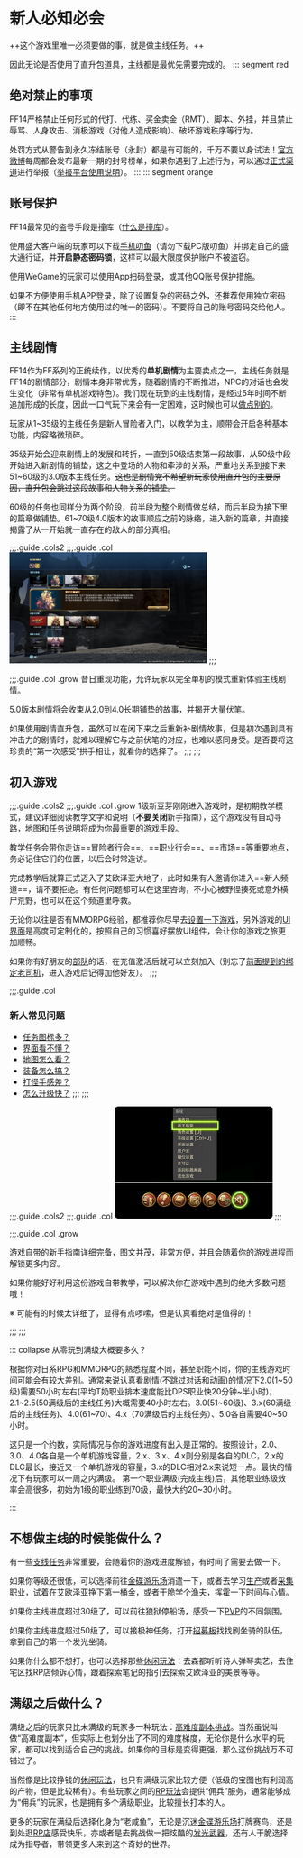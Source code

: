 # 新人必知必会

++这个游戏里唯一必须要做的事，就是做主线任务。++

<IncludePage file="_includes/basic/level.md" />

因此无论是否使用了直升包道具，主线都是最优先需要完成的。
::: segment red
## 绝对禁止的事项

FF14严格禁止任何形式的代打、代练、买金卖金（RMT）、脚本、外挂，并且禁止辱骂、人身攻击、消极游戏（对他人造成影响）、破坏游戏秩序等行为。

处罚方式从警告到永久冻结账号（永封）都是有可能的，千万不要以身试法！[官方微博](https://www.weibo.com/u/7316752765)每周都会发布最新一期的封号榜单，如果你遇到了上述行为，可以通过[正式渠道](https://actff1.web.sdo.com/project/20210621ffviolation/index.html#/index)进行举报（[举报平台使用说明](https://actff1.web.sdo.com/project/20210621ffviolation/index.html#/qa)）。
:::
::: segment orange
## 账号保护

FF14最常见的盗号手段是撞库（[什么是撞库](https://www.zhihu.com/question/21562202/answer/136609282)）。

使用盛大客户端的玩家可以下载[手机叨鱼](https://daoyu.sdo.com/#/)（请勿下载PC版叨鱼）并绑定自己的盛大通行证，并**开启静态密码锁**，这样可以最大限度保护账户不被盗窃。

使用WeGame的玩家可以使用App扫码登录，或其他QQ账号保护措施。

如果不方便使用手机APP登录，除了设置复杂的密码之外，还推荐使用独立密码（即不在其他任何地方使用过的唯一的密码）。不要将自己的账号密码交给他人。
:::
## 主线剧情

FF14作为FF系列的正统续作，以优秀的**单机剧情**为主要卖点之一，主线任务就是FF14的剧情部分，剧情本身非常优秀，随着剧情的不断推进，NPC的对话也会发生变化（非常有单机游戏特色）。我们现在玩到的主线剧情，是经过5年时间不断追加形成的长度，因此一口气玩下来会有一定困难，这时候也可以[做点别的](#不想做主线的时候能做什么？)。

玩家从1~35级的主线任务是新人冒险者入门，以教学为主，顺带会开启各种基本功能，内容略微琐碎。

35级开始会迎来剧情上的发展和转折，一直到50级结束第一段故事，从50级中段开始进入新剧情的铺垫，这之中登场的人物和牵涉的关系，严重地关系到接下来51~60级的3.0版本主线任务。~~这也是剧情党不希望新玩家使用直升包的主要原因，直升包会跳过这段故事和人物关系的铺垫。~~

60级的任务也同样分为两个阶段，前半段为整个剧情做总结，而后半段为接下里的篇章做铺垫。61~70级4.0版本的故事顺应之前的脉络，进入新的篇章，并直接揭露了从一开始就一直存在的敌人的部分真相。

;;;.guide .cols2
;;;.guide .col
<img src="./core.assets/new-game.jpg" alt="New Game+ 界面" style="width: 350px;"/>
;;;

;;;.guide .col .grow
昔日重现功能，允许玩家以完全单机的模式重新体验主线剧情。

5.0版本剧情将会收束从2.0到4.0长期铺垫的故事，并揭开大量伏笔。

如果使用剧情直升包，虽然可以在闲下来之后重新补剧情故事，但是初次遇到具有冲击力的剧情时，就难以理解它与之前伏笔的对应，也难以感同身受。是否要将这珍贵的“第一次感受”拱手相让，就看你的选择了。
;;;
;;;

## 初入游戏

;;;.guide .cols2
;;;.guide .col .grow
1级新豆芽刚刚进入游戏时，是初期教学模式，建议详细阅读教学文字和说明（**不要关闭**新手指南），这个游戏没有自动寻路，地图和任务说明将成为你最重要的游戏手段。

教学任务会带你走访==冒险者行会==、==职业行会==、==市场==等重要地点，务必记住它们的位置，以后会时常造访。

完成教学后就算正式迈入了艾欧泽亚大地了，此时如果有人邀请你进入==新人频道==，请不要拒绝。有任何问题都可以在这里咨询，不小心被野怪揍死或意外横尸荒野，也可以在这个频道里呼救。

无论你以往是否有MMORPG经验，都推荐你尽早去[设置一下游戏](/basic/config.md)，另外游戏的[UI界面](/ui/know.md)是高度可定制化的，按照自己的习惯喜好摆放UI组件，会让你的游戏之旅更加顺畅。

如果你有好朋友的[部队]()的话，在充值激活后就可以立刻加入（别忘了[前面提到的绑定老司机](/before/pay.md#萌新招待领多重福利)，进入游戏后记得加他好友）。
;;;

;;;.guide .col 
### 新人常见问题
* [任务图标多？](/basic/quest.md)
* [界面看不懂？](/ui/know.md)
* [地图怎么看？](/basic/map.md)
* [装备怎么搞？](/basic/equip.md)
* [打怪手感差？](/basic/battle.md)
* [怎么升级快？](/basic/levelup.md)
;;;
;;;

;;;.guide .cols2
;;;.guide .col
![](./core.assets/150142.png)
;;;

;;;.guide .col .grow

游戏自带的新手指南详细完备，图文并茂，非常方便，并且会随着你的游戏进程而解锁更多内容。

如果你能好好利用这份游戏自带教学，可以解决你在游戏中遇到的绝大多数问题哦！

※ 可能有的时候太详细了，显得有点啰嗦，但是认真看绝对是值得的！

;;;
;;;

::: collapse 从零玩到满级大概要多久？

根据你对日系RPG和MMORPG的熟悉程度不同，甚至职能不同，你的主线游戏时间可能会有较大差别。通常来说认真看剧情(不跳过对话和动画)的情况下2.0(1~50级)需要50小时左右(平均T奶职业排本速度能比DPS职业快20分钟~半小时)，2.1~2.5(50满级后的主线任务)大概需要40小时左右。3.0(51~60级)、3.x(60满级后的主线任务)、4.0(61~70)、4.x（70满级后的主线任务）、5.0各自需要40~50小时。

这只是一个约数，实际情况与你的游戏进度有出入是正常的。按照设计，2.0、3.0、4.0各自是一个单机游戏容量，2.x、3.x、4.x则分别是各自的DLC，2.x的DLC最长，接近又一个单机游戏的容量，3.x的DLC相对2.x来说短一点。最快的情况下有玩家可以一周之内满级。
第一个职业满级(完成主线)后，其他职业练级效率会高很多，初始为1级的职业练到70级，最快大约20~30小时。

:::

## 不想做主线的时候能做什么？

有一些[支线任务](/basic/quest.md#重要任务)非常重要，会随着你的游戏进度解锁，有时间了需要去做一下。

如果你等级还很低，可以选择前往[金碟游乐场](/topic/goldsaucer.md)消遣一下，或者去学习[生产](/topic/craft.md)或者[采集](/topic/gather.md)职业，试着在艾欧泽亚挣下第一桶金，或者干脆学个[渔夫](/topic/gather.md)，挥霍一下时间与心情。

如果你主线进度超过30级了，可以前往狼狱停船场，感受一下[PVP](/topic/pvp.md)的不同氛围。

如果你主线进度超过50级了，可以接极神任务，打开[招募板](/basic/battle.md#招募)找找刷坐骑的队伍，拿到自己的第一个发光坐骑。

如果你什么都不想打，也可以选择那些[休闲玩法](/topic/relax.md)：去森都听听诗人弹琴卖艺，去住宅区找RP店倾诉心情，跟着探索笔记的指引去探索艾欧泽亚的美景等等。

## 满级之后做什么？

满级之后的玩家只比未满级的玩家多一种玩法：[高难度副本挑战](/topic/raid.md)。当然虽说叫做“高难度副本”，但实际上也划分出了不同的难度梯度，无论你是什么水平的玩家，都可以找到适合自己的挑战。如果你的目标是变得更强，那么这份挑战万不可错过了。

当然像是比较挣钱的[休闲玩法](/topic/battle.md)，也只有满级玩家比较方便（低级的宝图也有利润高的产物，但是比较稀有）。有些玩家之间的[RP玩法](/topic/relax.md#rp-角色扮演)会提供“佣兵”服务，通常能够成为“佣兵”的玩家，也是拥有多个满级职业，比较擅长打本的人。

更多的玩家在满级后选择化身为“老咸鱼”，无论是沉迷[金碟游乐场](/topic/goldsaucer.md)打牌赛鸟，还是到处逛[RP店](/topic/relax.md#rp-角色扮演)感受快乐，亦或者是去挑战做一把炫酷的[发光武器](/topic/shine.md)，还有人干脆选择成为指导者，带领更多人来到这个奇妙的世界。